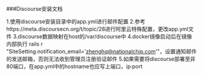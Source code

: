 ###Discourse安装文档

1.使用discourse安装目录中的app.yml进行邮件配置
2.参考https://meta.discoursecn.org/t/topic/28进行阿里云特殊配置，更改app.yml文件
3.discourse数据映射在host的/var/discourse中
4.docker镜像启动后在镜像内部执行 rails r "SiteSetting.notification_email='zhenghq@nationalchip.com'"，设置通知邮件的发送邮箱，否则无法收到管理员注册验证邮件
5.如果需要将discourse部署至非80端口，在app.yml中的hostname也应写上端口，ip:port

